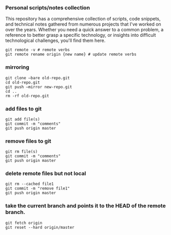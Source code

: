 ### Personal scripts/notes collection
This repository has a comprehensive collection of scripts, code snippets, and technical notes gathered from numerous projects that I've worked on over the years. Whether you need a quick answer to a common problem, a reference to better grasp a specific technology, or insights into difficult technological challenges, you'll find them here.


```
git remote -v # remote verbs
git remote rename origin {new name} # update remote verbs
```

### mirroring
```
git clone —bare old-repo.git
cd old-repo.git
git push —mirror new-repo.git
cd ..
rm -rf old-repo.git
```

### add files to git
```
git add file(s)
git commit -m "comments"
git push origin master
```

### remove files to git
```
git rm file(s)
git commit -m "comments"
git push origin master
```

### delete remote files but not local
```
git rm --cached file1
git commit -m "remove file1"
git push origin master
```

### take the current branch and points it to the HEAD of the remote branch.
```
git fetch origin
git reset --hard origin/master
```